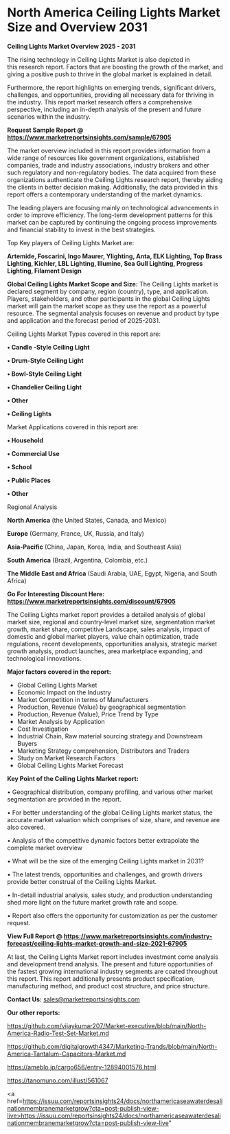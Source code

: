 # North America Ceiling Lights Market Size and Overview 2031

<Strong> Ceiling Lights Market Overview 2025 - 2031</strong>

The rising technology in Ceiling Lights Market is also depicted in this research report. Factors that are boosting the growth of the market, and giving a positive push to thrive in the global market is explained in detail.

Furthermore, the report highlights on emerging trends, significant drivers, challenges, and opportunities, providing all necessary data for thriving in the industry. This report market research offers a comprehensive perspective, including an in-depth analysis of the present and future scenarios within the industry.

<strong>Request Sample Report @ <a href=https://www.marketreportsinsights.com/sample/67905>https://www.marketreportsinsights.com/sample/67905</a></strong>

The market overview included in this report provides information from a wide range of resources like government organizations, established companies, trade and industry associations, industry brokers and other such regulatory and non-regulatory bodies. The data acquired from these organizations authenticate the Ceiling Lights research report, thereby aiding the clients in better decision making. Additionally, the data provided in this report offers a contemporary understanding of the market dynamics.

The leading players are focusing mainly on technological advancements in order to improve efficiency. The long-term development patterns for this market can be captured by continuing the ongoing process improvements and financial stability to invest in the best strategies.

Top Key players of Ceiling Lights Market are:

<strong>Artemide, Foscarini, Ingo Maurer, Ylighting, Anta, ELK Lighting, Top Brass Lighting, Kichler, LBL Lighting, Illumine, Sea Gull Lighting, Progress Lighting, Filament Design</strong>

<strong><b>Global Ceiling Lights Market Scope and Size:</b></strong>
The Ceiling Lights market is declared segment by company, region (country), type, and application. Players, stakeholders, and other participants in the global Ceiling Lights market will gain the market scope as they use the report as a powerful resource. The segmental analysis focuses on revenue and product by type and application and the forecast period of 2025-2031.

Ceiling Lights Market Types covered in this report are:

<strong>• Candle -Style Ceiling Light

• Drum-Style Ceiling Light

• Bowl-Style Ceiling Light

• Chandelier Ceiling Light

• Other

• Ceiling Lights</strong>

Market Applications covered in this report are:

<strong>• Household

• Commercial Use

• School

• Public Places

• Other</strong> 

Regional Analysis

<strong>North America</strong> (the United States, Canada, and Mexico)

<strong>Europe</strong> (Germany, France, UK, Russia, and Italy)

<strong>Asia-Pacific</strong> (China, Japan, Korea, India, and Southeast Asia)

<strong>South America</strong> (Brazil, Argentina, Colombia, etc.)

<strong>The Middle East and Africa</strong> (Saudi Arabia, UAE, Egypt, Nigeria, and South Africa)

<strong>Go For Interesting Discount Here: <a href=https://www.marketreportsinsights.com/discount/67905>https://www.marketreportsinsights.com/discount/67905</a></strong>

The Ceiling Lights market report provides a detailed analysis of global market size, regional and country-level market size, segmentation market growth, market share, competitive Landscape, sales analysis, impact of domestic and global market players, value chain optimization, trade regulations, recent developments, opportunities analysis, strategic market growth analysis, product launches, area marketplace expanding, and technological innovations.

<strong><b>Major factors covered in the report:</b></strong>
<ul>
  <li>Global Ceiling Lights Market </li>
  <li>Economic Impact on the Industry</li>
  <li>Market Competition in terms of Manufacturers</li>
  <li>Production, Revenue (Value) by geographical segmentation</li>
  <li>Production, Revenue (Value), Price Trend by Type</li>
  <li>Market Analysis by Application</li>
  <li>Cost Investigation</li>
  <li>Industrial Chain, Raw material sourcing strategy and Downstream Buyers</li>
  <li>Marketing Strategy comprehension, Distributors and Traders</li>
  <li>Study on Market Research Factors</li>
  <li>Global Ceiling Lights Market Forecast</li>
</ul>

<strong><b>Key Point of the Ceiling Lights Market report:</b></strong>

• Geographical distribution, company profiling, and various other market segmentation are provided in the report.

• For better understanding of the global Ceiling Lights market status, the accurate market valuation which comprises of size, share, and revenue are also covered.

• Analysis of the competitive dynamic factors better extrapolate the complete market overview

• What will be the size of the emerging Ceiling Lights market in 2031?

• The latest trends, opportunities and challenges, and growth drivers provide better construal of the Ceiling Lights Market.

• In-detail industrial analysis, sales study, and production understanding shed more light on the future market growth rate and scope.

• Report also offers the opportunity for customization as per the customer request.

<strong><b>View Full Report @ <a href=https://www.marketreportsinsights.com/industry-forecast/ceiling-lights-market-growth-and-size-2021-67905>https://www.marketreportsinsights.com/industry-forecast/ceiling-lights-market-growth-and-size-2021-67905</a></b></strong>


At last, the Ceiling Lights Market report includes investment come analysis and development trend analysis. The present and future opportunities of the fastest growing international industry segments are coated throughout this report. This report additionally presents product specification, manufacturing method, and product cost structure, and price structure.

<strong>Contact Us:</strong>
sales@marketreportsinsights.com

<strong>Our other reports:</strong>

<a href=https://github.com/vijaykumar207/Market-executive/blob/main/North-America-Radio-Test-Set-Market.md>https://github.com/vijaykumar207/Market-executive/blob/main/North-America-Radio-Test-Set-Market.md</a>

<a href=https://github.com/digitalgrowth4347/Marketing-Trands/blob/main/North-America-Tantalum-Capacitors-Market.md>https://github.com/digitalgrowth4347/Marketing-Trands/blob/main/North-America-Tantalum-Capacitors-Market.md</a>

<a href=https://ameblo.jp/cargo656/entry-12894001576.html>https://ameblo.jp/cargo656/entry-12894001576.html</a>

<a href=https://tanomuno.com/illust/561067>https://tanomuno.com/illust/561067</a>

<a href=https://issuu.com/reportsinsights24/docs/northamericaseawaterdesalinationmembranemarketgrow?cta=post-publish-view-live>https://issuu.com/reportsinsights24/docs/northamericaseawaterdesalinationmembranemarketgrow?cta=post-publish-view-live</a>"
